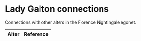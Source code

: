 # Lady Galton connections
Connections with other alters in the Florence Nightingale egonet.

| Alter  | Reference|
| ------------- |------------- |
